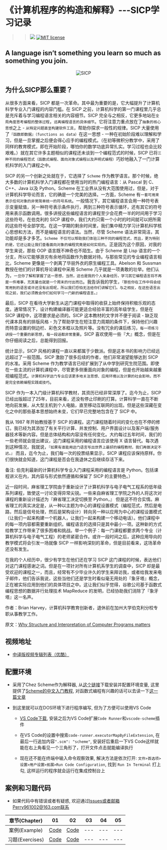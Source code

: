 # 《计算机程序的构造和解释》---SICP学习记录
>> ![](https://img.shields.io/badge/language-Scheme-orange.svg) [![MIT license](https://img.shields.io/dub/l/vibe-d.svg)](https://github.com/Perry961002/Learning-notes-of-SICP/blob/master/LICENSE)

## A language isn’t something you learn so much as something you join.

<p align="center">
  <img src="http://groups.csail.mit.edu/mac/classes/6.001/abelson-sussman-lectures/wizard.jpg" alt="SICP"/>
</p>

## 为什么SICP那么重要？

从很多方面来看，SICP 都是一次革命。其中最为重要的是，它大幅提升了计算机科学专业入门课程的内容门槛。在 SICP 之前，计算机科学的第一门课程里几乎总是充斥着与学习编程语言相关的内容细节。SICP 完全与之相反，它更多地站在`全局角度思考编程的整体过程`，`远离编程语言的具体细节`。它将注意力重点放在了`抽象的核心思想`之上 - `从特定问题直至构建软件工具`，帮助你探求一般性的规律。SICP 大量使用了`『函数即数据』（functions as data）`在这一思想 - 一种在初始阶段难以理解和学习，但是一旦掌握之后便会得心应手的编程模式。（在初等微积分教学中，采用了同样的教育模式，即在开始阶段，哪怕你的数学功底异常扎实。学习过程也会比较艰难。）就在其它许多主题相似的课程还未谈到一个编程范式的时候，SICP 已将`三种不同的编程范式（函数式编程、面向对象式编程以及声明式编程）`巧妙地融入了一门计算机科学的入门课程之中。

SICP 的另一个创新之处就在于，它选择了 `Scheme` 作为教学语言。那个时候，绝大多数的计算机科学入门课程都在使用当时的热门编程语言：从 Pascal 到 C、C++、Java 以及 Python。Scheme 在工业界从没有大范围使用过，但是，对于计算机科学导论而言，它的确是一个完美的选择。一方面，Scheme 有`一套可用来表示任何对象的非常简单统一的符号系统`。一般情况下，其它编程语言会用一种符号表示变量赋值，另一种符号表示条件执行，两到三种符号表示循环，还有其它的符号用来表示函数调用。很多讲授这些编程语言的课程至少会花费一半的时间用于学习这些符号。在伯克利的 SICP 课程中，我们大约只需一个小时的时间就可以把所需的这些符号全部学完。在这一学期的剩余时间里，我们集中精力学习计算机科学核心思想和方法，而不是编程语言的语法。当然，尽管 Scheme 语法非常简洁，其功能却是多才多艺。`Scheme 不仅可以帮助我们体验三种不同的编程范式，而且，更为特别的是，它还让能让我们查看面向对象的编程究竟是如何实现的`。正是因为这个原因，对我的学生来说，那些 OOP 语言既不神奇也不陌生。由于 Scheme 是 Lisp 语言的一个分支，所以它能够游刃有余地将函数作为数据对待。与那些常见的专业编程语言相比，Scheme 更像是一个剥离了华丽外衣的原生编程工具。Abelson 和 Sussman 教授在他们的计算机导论课程中采用 Scheme 几乎就是一项勇敢的壮举。他们认为，`一旦你了解和掌握了这一思想，当然，这也是我的个人亲身经历，学习其它编程语言将不再是一件难事，充其量也就是一个周末的付出而已`。我告诉我的学生，`『那些你在工作中将会经常用到的语言或许还没有出现呢，所以我们恐怕无法给你们讲解它们。与之相反，在这些语言出现之前，我们必须教会你们如何学习一门新的编程语言。』`

最后，SICP 在看待大学新生从这门课程中取得的收获上始终保持积极乐观的态度。通常情况下，设计构建编译器可能更适合经验丰富的高年级学生，但是在 SICP 课程中，这项要求是必须的。SICP 这本教材的文字并不便于阅读 - 缺乏现代课本具有的排版风格 - 为了帮助学生在短注意力周期的条件下，保持他们兴趣而特意设置的侧边栏、彩色文本框以及照片等。没有冗余的课后练习，`每一项练习讲授一个重要的新思想`，`每一段话都非常重要`。SICP 喜欢使用一些『大』概念，但是在你仔细阅读之后，总能得到回报。

统计显示，SICP 风格的课程一直以来都属于少数派。但是这本书的影响力已经远远超过了一般范围。SICP 激励了很多后续的作者，他们非常渴望能够达到 SICP 的水准。采用 Scheme 作为教学语言已经扩展到了从中学到研究生院范围。即使在一些主流的计算机课程中，尽管更多侧重面向对象的编程，但是也开始越来越重视编程范式。`计算机科学这门专业应该更多地关注思想、应用环境以及计算的社会影响，而不是完全依赖编程实践或技巧`。

SICP 作为一本入门级计算机科学教材，其资历已经非常深厚了。迄今为止，SICP 已经出版超过了25年，目前来看，还没有停止印刷的打算。计算科学一直在不断地向前发展，从大型主机到个人电脑，直至移动互联网的出现。但是这些深藏在变化之中的那些基本思想始终未变，它们早已完整地包含在了 SICP 中。

我从 1987 年开始教授基于 SICP 的课程。这门课程随着时间的变化也在不停的修订。我已经为其添加了有关平行计算、并发控制、用户界面设计以及客户端/服务器技术等新内容。但是总体结构和内容没有任何变化。大约每过五年时间，我们的一些老师就会提出建议，这门课程采用的编程语言应该使用 X 语言替代。每次遇到这种情况，我就说，`『如果有谁能用这门语言写出世界上最好的编程教材，我们再做决定不迟。』` 而且，迄今为止，我们每一次的投票结果显示，SICP 课程应该保持原样。你们很快就会知道，这门课程是否会在我退休之后继续存活下来。

备注: 伯克利最新的计算机科学专业入门课程采用的编程语言是 Python。包括课程讲义在内，其内容与形式依然遵循和保留了 SICP 的主要特色。）

近一段时间，麻省理工学院由于重新设计了计算机科学与电子电气工程系的低年级系列课程，致使这一讨论变得异常尖锐。一些来自麻省理工学院之外的人将这次对课程的重新设计描述为『麻省理工决定切换至 Python，』 但是这不符合实情。麻省理工的真实决定是，从一种以主题为中心的课程设置模式（编程范式，然后是电路，然后是信号处理，然后是架构设计）转向另一种以应用为中心的课程设置模式（让我们一起来构建一个机器人，让我们一起来构建一个移动电话）。他们课程中的每一项内容都需要重新组织。编程语言的选择只是其中最小一项。这种新的方式给教学工作带来了很多困难和挑战。举一个例子：每一门课程都要求两个专业（计算机科学与电子电气工程）的老师紧密合作。或许一段时间之后，这种应用导向的教学模式将会引发一场就像 SICP 一样影响深刻的革命，但是目前看来，这场革命还没有发生。

在我的个人经历中，很少有学生在他们还在学习 SICP 这门课程的时候，表达他们对这门课程感谢之词。但是在一项针对所有计算机系学生的调查中，SICP 却是最受欢迎的课程之一，而且，经常有不少毕业许久的学生来拜访我，或者给我发来电子邮件，他们告诉我说，这些当他们还是学生时看似毫无用处的『象牙塔』概念，正在被实际应用到他们的具体项目之中。这让我们似乎觉得，谷歌公司基于函数式编程思想的数据并行处理技术 MapReduce 的发明，已经协助我们消除了『象牙塔』这一名声。

作者：Brian Harvey，计算机科学教育创新者，退休前在加州大学伯克利分校专职从事教学工作。

原文：[Why Structure and Interpretation of Computer Programs matters](https://www.cs.berkeley.edu/~bh/sicp.html)

## 视频地址

- [中译版视频专辑列表（优酷）](https://v.youku.com/v_show/id_XNTEzMDAyMTU2.html?f=18958522)

## 配置环境

- 采用了Chez Scheme作为解释器, 从[这个链接](https://www.scheme.com/download/)下载安装并配置环境变量, 这里提供了[Scheme的中文入门教程](https://github.com/DeathKing/yast-cn), 对函数式编程有兴趣的话可以去读一下[这一篇文章](https://github.com/justinyhuang/Functional-Programming-For-The-Rest-of-Us-Cn/tree/master)

- 到这里就可以在DOS环境下进行程序编写, 但为了方便可以使用VS Code
    - [VS Code下载](https://code.visualstudio.com/), 安装之后为VS Code扩展`Code Runner`和`vscode-scheme`插件

    - 在VS Code的设置中搜索`code-runner.executorMapByFileExtension`, 在最后一行追加内容`".scm": "scheme"`, 安装好后重启一下VS Code这样就能在右上角看见一个三角形了，打开文件点击就能编译执行

    - 现在还不能在终端中输入命令观察效果, 解决方法是依次打开: `文件>首选项>设置>用户设置>拓展>Run Code Configuration`, 找到 `Run In Terminal` 打上勾, 这样运行的程序就会运行在集成控制台上

## 案例和习题代码

- 如果代码中有错误或者有疑惑, 欢迎通过[Issues](https://github.com/Perry961002/Learning-notes-of-SICP/issues)或者邮箱Perry961002@163.com联系

| 章节(Chapter) |  01  |  02  |  03  |  04  |  05  |
|:-------------:|:----:|:----:|:----:|:----:|:----:|
| 案例(Example) | [Code](https://github.com/Perry961002/Learning-notes-of-SICP/tree/master/Chap1/example) |  [Code](https://github.com/Perry961002/Learning-notes-of-SICP/tree/master/Chap2/example) | --- | --- | --- |
| 习题(Exercises) | [Code](https://github.com/Perry961002/Learning-notes-of-SICP/tree/master/Chap1/exercise)  | [Code](https://github.com/Perry961002/Learning-notes-of-SICP/tree/master/Chap2/exercise) | --- | --- | --- |
